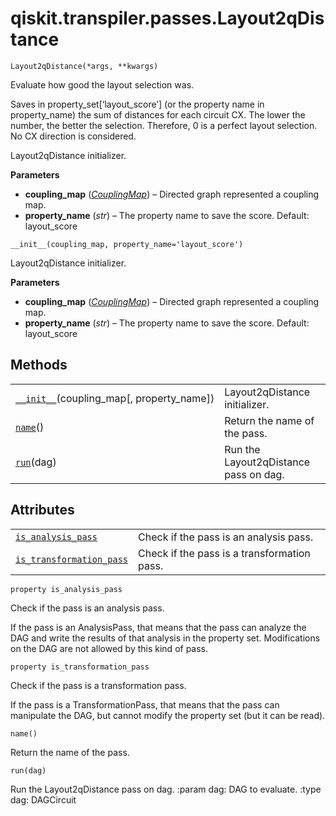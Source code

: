 <span id="qiskit-transpiler-passes-layout2qdistance" />

# qiskit.transpiler.passes.Layout2qDistance

<span id="undefined" />

`Layout2qDistance(*args, **kwargs)`

Evaluate how good the layout selection was.

Saves in property\_set\[‘layout\_score’] (or the property name in property\_name) the sum of distances for each circuit CX. The lower the number, the better the selection. Therefore, 0 is a perfect layout selection. No CX direction is considered.

Layout2qDistance initializer.

**Parameters**

*   **coupling\_map** ([*CouplingMap*](qiskit.transpiler.CouplingMap#qiskit.transpiler.CouplingMap "qiskit.transpiler.CouplingMap")) – Directed graph represented a coupling map.
*   **property\_name** (*str*) – The property name to save the score. Default: layout\_score

<span id="undefined" />

`__init__(coupling_map, property_name='layout_score')`

Layout2qDistance initializer.

**Parameters**

*   **coupling\_map** ([*CouplingMap*](qiskit.transpiler.CouplingMap#qiskit.transpiler.CouplingMap "qiskit.transpiler.CouplingMap")) – Directed graph represented a coupling map.
*   **property\_name** (*str*) – The property name to save the score. Default: layout\_score

## Methods

|                                                                                                                                                          |                                       |
| -------------------------------------------------------------------------------------------------------------------------------------------------------- | ------------------------------------- |
| [`__init__`](#qiskit.transpiler.passes.Layout2qDistance.__init__ "qiskit.transpiler.passes.Layout2qDistance.__init__")(coupling\_map\[, property\_name]) | Layout2qDistance initializer.         |
| [`name`](#qiskit.transpiler.passes.Layout2qDistance.name "qiskit.transpiler.passes.Layout2qDistance.name")()                                             | Return the name of the pass.          |
| [`run`](#qiskit.transpiler.passes.Layout2qDistance.run "qiskit.transpiler.passes.Layout2qDistance.run")(dag)                                             | Run the Layout2qDistance pass on dag. |

## Attributes

|                                                                                                                                                                  |                                             |
| ---------------------------------------------------------------------------------------------------------------------------------------------------------------- | ------------------------------------------- |
| [`is_analysis_pass`](#qiskit.transpiler.passes.Layout2qDistance.is_analysis_pass "qiskit.transpiler.passes.Layout2qDistance.is_analysis_pass")                   | Check if the pass is an analysis pass.      |
| [`is_transformation_pass`](#qiskit.transpiler.passes.Layout2qDistance.is_transformation_pass "qiskit.transpiler.passes.Layout2qDistance.is_transformation_pass") | Check if the pass is a transformation pass. |

<span id="undefined" />

`property is_analysis_pass`

Check if the pass is an analysis pass.

If the pass is an AnalysisPass, that means that the pass can analyze the DAG and write the results of that analysis in the property set. Modifications on the DAG are not allowed by this kind of pass.

<span id="undefined" />

`property is_transformation_pass`

Check if the pass is a transformation pass.

If the pass is a TransformationPass, that means that the pass can manipulate the DAG, but cannot modify the property set (but it can be read).

<span id="undefined" />

`name()`

Return the name of the pass.

<span id="undefined" />

`run(dag)`

Run the Layout2qDistance pass on dag. :param dag: DAG to evaluate. :type dag: DAGCircuit
